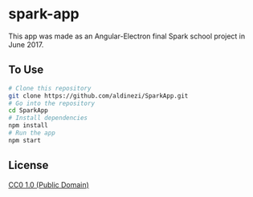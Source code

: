 # spark-app

This app was made as an Angular-Electron final Spark school project in June 2017.

## To Use

```bash
# Clone this repository
git clone https://github.com/aldinezi/SparkApp.git
# Go into the repository
cd SparkApp
# Install dependencies
npm install
# Run the app
npm start
```


## License

[CC0 1.0 (Public Domain)](LICENSE.md)
